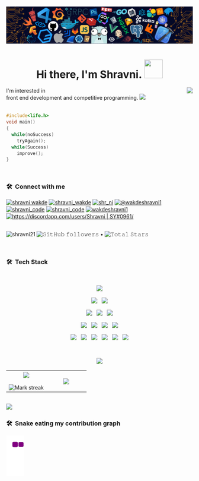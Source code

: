 
<p align="center"><img src="https://raw.githubusercontent.com/KevinPatel04/KevinPatel04/master/header.png"></p>





<h1 align="center">
  Hi there, I'm Shravni.
  <img src="https://i.pinimg.com/originals/00/4b/17/004b173f6e3d6843df10114e087f30a8.gif" width="50" height="50" />
</h1>
 <img align="right"src="https://media.giphy.com/media/L1R1tvI9svkIWwpVYr/giphy.gif"  />

I'm interested in <br />front end development and competitive programming. <img src="https://media.giphy.com/media/WUlplcMpOCEmTGBtBW/giphy.gif" width="30">
<br />
<br />
```cpp
#include<life.h>
void main()
{
  while(noSuccess)
    tryAgain();
  while(Success)
    improve();
}
```
<br />

### 🛠 &nbsp;Connect with me

<p align="left">
<a href="https://www.linkedin.com/in/shravni-wakde-127bb9216/" target="blank"><img align="center" src="https://raw.githubusercontent.com/rahuldkjain/github-profile-readme-generator/master/src/images/icons/Social/linked-in-alt.svg" alt="shravni wakde" height="30" width="40" /></a>
<a href="https://instagram.com/shravni_wakde" target="blank"><img align="center" src="https://raw.githubusercontent.com/rahuldkjain/github-profile-readme-generator/master/src/images/icons/Social/instagram.svg" alt="shravni_wakde" height="30" width="40" /></a>
<a href="https://www.codechef.com/users/shr_ni" target="blank"><img align="center" src="https://cdn.jsdelivr.net/npm/simple-icons@3.1.0/icons/codechef.svg" alt="shr_ni" height="30" width="40" /></a>
<a href="https://www.hackerrank.com/wakdeshravni1" target="blank"><img align="center" src="https://raw.githubusercontent.com/rahuldkjain/github-profile-readme-generator/master/src/images/icons/Social/hackerrank.svg" alt="@wakdeshravni1" height="30" width="40" /></a>
<a href="https://codeforces.com/profile/shravni_code" target="blank"><img align="center" src="https://raw.githubusercontent.com/rahuldkjain/github-profile-readme-generator/master/src/images/icons/Social/codeforces.svg" alt="shravni_code" height="30" width="40" /></a>
<a href="https://www.leetcode.com/shravni_code" target="blank"><img align="center" src="https://raw.githubusercontent.com/rahuldkjain/github-profile-readme-generator/master/src/images/icons/Social/leet-code.svg" alt="shravni_code" height="30" width="40" /></a>
<a href="https://auth.geeksforgeeks.org/user/wakdeshravni1" target="blank"><img align="center" src="https://raw.githubusercontent.com/rahuldkjain/github-profile-readme-generator/master/src/images/icons/Social/geeks-for-geeks.svg" alt="wakdeshravni1" height="30" width="40" /></a>
<a href="https://discord.gg/https://discordapp.com/users/Shravni | SY#0961/" target="blank"><img align="center" src="https://raw.githubusercontent.com/rahuldkjain/github-profile-readme-generator/master/src/images/icons/Social/discord.svg" alt="https://discordapp.com/users/Shravni | SY#0961/" height="30" width="40" /></a>
<br />
 <br />
<p align="left"> <img src="https://komarev.com/ghpvc/?username=shravni21&label=Profile%20views&color=0e75b6&style=flat" alt="shravni21" />
<img alt="𝙶𝚒𝚝𝙷𝚞𝚋 𝚏𝚘𝚕𝚕𝚘𝚠𝚎𝚛𝚜" src="https://img.shields.io/github/followers/shravni21?label=Followers&style=social"> •   
  <img src="https://img.shields.io/github/stars/shravni21?label=Stars" alt="𝚃𝚘𝚝𝚊𝚕 𝚂𝚝𝚊𝚛𝚜"></p>

<br />

### 🛠 &nbsp;Tech Stack


<br>

<p  align="center">

<img src="https://img.shields.io/badge/jupyter-F3631D.svg?&style=for-the-badge&logo=jupyter&logoColor=white" height="25"/>
  </p>
  
<p  align="center">

<img src="https://camo.githubusercontent.com/202a58d250ff1d21ee70433e0070b55f8fed747f8883c1750742aa791b1ad871/68747470733a2f2f696d672e736869656c64732e696f2f62616467652f2d4769744875622d3035313232413f7374796c653d666c6174266c6f676f3d676974687562" height="25"/>  
  &nbsp;
<img src="https://img.shields.io/badge/GIT-E44C30?style=for-the-badge&logo=git&logoColor=white" height="25"/>
  </p>
  
  <p  align="center">

  
<img src="https://camo.githubusercontent.com/c8d13e1c596a6726b1da8475a9299fac133f95ef009083b48be01f975a44987e/68747470733a2f2f696d672e736869656c64732e696f2f62616467652f2d48544d4c2d3035313232413f7374796c653d666c6174266c6f676f3d48544d4c35" height="25"/>
  &nbsp;
<img src="https://img.shields.io/badge/React-20232A?style=for-the-badge&logo=react&logoColor=61DAFB" height="25"/>
  &nbsp;
<img src="https://img.shields.io/badge/Figma-F24E1E?style=for-the-badge&logo=figma&logoColor=white" height="25"/>  
 </p>
 
 <p  align="center">

  
<img src="https://img.shields.io/badge/Python-3776AB?style=for-the-badge&logo=python&logoColor=white" height="25">
  &nbsp;

<img src="https://img.shields.io/badge/C-00599C?style=for-the-badge&logo=c&logoColor=white" height="25">
&nbsp;
  
  <img src="https://img.shields.io/badge/CSS3-1572B6?style=for-the-badge&logo=css3&logoColor=white" height="25">
&nbsp;
  
<img src="https://img.shields.io/badge/C%2B%2B-00599C?style=for-the-badge&logo=c%2B%2B&logoColor=white" height="25">
</p>
<p align="center">

<img src="https://img.shields.io/badge/Java-ED8B00?style=for-the-badge&logo=java&logoColor=white" height="25">
&nbsp;
  <img src="https://img.shields.io/badge/MySQL-00000F?style=for-the-badge&logo=mysql&logoColor=white" height="25">
&nbsp;
    <img src="https://img.shields.io/badge/JavaScript-323330?style=for-the-badge&logo=javascript&logoColor=F7DF1E" height="25">
&nbsp;
    <img src="https://img.shields.io/badge/Node.js-43853D?style=for-the-badge&logo=node.js&logoColor=white" height="25">
&nbsp;
  <img src="https://img.shields.io/badge/IntelliJ_IDEA-000000.svg?style=for-the-badge&logo=intellij-idea&logoColor=white" height="25">
&nbsp;
  <img src="https://img.shields.io/badge/Visual_Studio_Code-0078D4?style=for-the-badge&logo=visual%20studio%20code&logoColor=white" height="25">

</p>
<br>

<p  align="center">
<img src="https://user-images.githubusercontent.com/73097560/115834477-dbab4500-a447-11eb-908a-139a6edaec5c.gif"> 
                  
  <br>

  
  
  
<table border="0" align="center">
<tr border="0">
<td width="50%" align="center">
  
  <img  align="center"  src="https://github-readme-stats.vercel.app/api?username=shravni21&show_icons=true&hide=contribs,prs&cache_seconds=86400&theme=radical" />
  <br></br>
  <img  title="🔥 Get streak stats for your profile at git.io/streak-stats" alt="Mark streak" src="https://github-readme-streak-stats.herokuapp.com/?user=shravni21&count_private=true&theme=radical" />


  
</td>

<td width="50%" align="center">

  <img  align="center"  src="https://github-readme-stats.vercel.app/api/top-langs/?username=shravni21&count_private=true&theme=radical"/>
  
  </td>
</tr>
</table>

<br>







<img src="https://user-images.githubusercontent.com/73097560/115834477-dbab4500-a447-11eb-908a-139a6edaec5c.gif">
</p>  
 


### 🛠 &nbsp;Snake eating my contribution graph
       
 ![snake gif](https://github.com/shravni21/shravni21/blob/output/github-contribution-grid-snake.gif)





